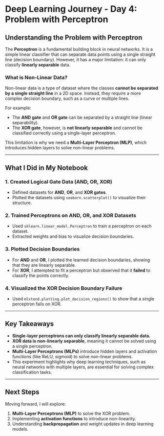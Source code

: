 # Deep Learning Journey - Day 4: Problem with Perceptron

## Understanding the Problem with Perceptron
The **Perceptron** is a fundamental building block in neural networks. It is a simple linear classifier that can separate data points using a single straight line (decision boundary). However, it has a major limitation: it can only classify **linearly separable** data.

### What is Non-Linear Data?
Non-linear data is a type of dataset where the classes **cannot be separated by a single straight line** in a 2D space. Instead, they require a more complex decision boundary, such as a curve or multiple lines.

For example:
- The **AND gate** and **OR gate** can be separated by a straight line (linear separability).
- The **XOR gate**, however, is **not linearly separable** and cannot be classified correctly using a single-layer perceptron.

This limitation is why we need a **Multi-Layer Perceptron (MLP)**, which introduces hidden layers to solve non-linear problems.

---
## What I Did in My Notebook
### 1. Created Logical Gate Data (AND, OR, XOR)
- Defined datasets for **AND**, **OR**, and **XOR gates**.
- Plotted the datasets using `seaborn.scatterplot()` to visualize their structure.

### 2. Trained Perceptrons on AND, OR, and XOR Datasets
- Used `sklearn.linear_model.Perceptron` to train a perceptron on each dataset.
- Extracted weights and bias to visualize decision boundaries.

### 3. Plotted Decision Boundaries
- For **AND** and **OR**, I plotted the learned decision boundaries, showing that they are linearly separable.
- For **XOR**, I attempted to fit a perceptron but observed that it **failed** to classify the points correctly.

### 4. Visualized the XOR Decision Boundary Failure
- Used `mlxtend.plotting.plot_decision_regions()` to show that a single perceptron fails on XOR.

---
## Key Takeaways
- **Single-layer perceptrons can only classify linearly separable data.**
- **XOR data is non-linearly separable**, meaning it cannot be solved using a single perceptron.
- **Multi-Layer Perceptrons (MLPs)** introduce hidden layers and activation functions (like ReLU, sigmoid) to solve non-linear problems.
- This experiment highlights why deep learning techniques, such as neural networks with multiple layers, are essential for solving complex classification tasks.

---
## Next Steps
Moving forward, I will explore:
1. **Multi-Layer Perceptrons (MLP)** to solve the XOR problem.
2. Implementing **activation functions** to introduce non-linearity.
3. Understanding **backpropagation** and weight updates in deep learning models.

